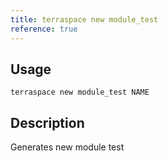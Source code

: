 ```yaml
---
title: terraspace new module_test
reference: true
---
```


## Usage

    terraspace new module_test NAME

## Description

Generates new module test



